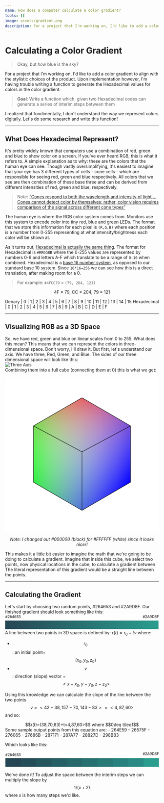 ```yaml
---
name: How does a computer calculate a color gradient?
tools: []
image: assets/gradient.png
description: For a project that I'm working on, I'd like to add a color gradient to align with the stylistic choices of the product.
---
```


<script src="https://cdn.mathjax.org/mathjax/latest/MathJax.js?config=TeX-AMS-MML_HTMLorMML" type="text/javascript"></script>

# Calculating a Color Gradient

> Okay, but *how* blue is the sky?

For a project that I'm working on, I'd like to add a color gradient to align with the stylistic choices of the product. Upon implementation however, I'm having trouble writing a function to generate the Hexadecimal values for colors in the color gradient.

> **Goal**: Write a function which, given two Hexadecimal codes can generate a series of interim steps between them

I realized that fundimentally, I don't understand the way we represent colors digitally. Let's do some research and write this function!

---

## What Does Hexadecimal Represent?

It's pretty widely known that computers use a combination of red, green and blue to show color on a screen. If you've ever heard RGB, this is what it refers to. A simple explanation as to why: these are the colors that the human eye can see. Though vastly oversimplifying, it's easiest to imagine that your eye has 3 different types of cells - cone cells - which are responsible for seeing red, green and blue respectively. All colors that we see are then combination of these base three and can be derived from different intensities of red, green and blue, respectively.

> Note: [“Cones respond to both the wavelength and intensity of light … Cones cannot detect color by themselves; rather, color vision requires comparison of the signal across different cone types”](https://en.wikipedia.org/wiki/Photoreceptor_cell#:~:text=A%20photoreceptor%20cell%20is%20a,that%20can%20stimulate%20biological%20processes)

The human eye is where the RGB color system comes from. Monitors use this system to encode color into tiny red, blue and green LEDs. The format that we store this information for each pixel is `(R,G,B)` where each position is a number from 0-255 representing at what intensity/brightness each color will be shown at.

As it turns out, [Hexadecimal is actually the same thing](https://en.wikipedia.org/wiki/Hexadecimal#:~:text=Hexadecimal%20numerals%20are%20widely%20used,which%20is%20half%20a%20byte). The format for Hexadecimal is `#RRGGBB` where the 0-255 values are represented by numbers 0-9 and letters A-F which translate to be a range of `0-16` when combined. Hexadecimal is a [base 16 number system](https://www.bbc.co.uk/bitesize/guides/zp73wmn/revision/1), as opposed to our standard base 10 system. Since `16*16=256` we can see how this is a direct translation, after making room for a 0.

> For example: `#4FCC79` = `(79, 204, 121)`

<center> 4F = 79, CC = 204, 79 = 121 </center>

Denary	     | 0 | 1 | 2 | 3 | 4 | 5 | 6 | 7 | 8 | 9 | 10 | 11 | 12 | 13 | 14 | 15
Hexadecimal	 | 0 | 1 | 2 | 3 | 4 | 5 | 6 | 7 | 8 | 9 | A  | B  | C  | D  | E  | F

---

## Visualizing RGB as a 3D Space

So, we have red, green and blue on linear scales from 0 to 255. What does this mean? This means that we can represent the colors in three-dimensional space. Don't worry, I'll draw it. But first, let's understand our axis. We have three, Red, Green, and Blue. The sides of our three dimensional space will look like this:
<br>
![Three Axis](../assets/blog/gradient/Axis.png)
<br>
Combining them into a full cube (connecting them at 0) this is what we get:

![Cube](../assets/blog/gradient/Color%20Wheel.png)
<center><i>Note: I changed out #000000 (black) for #FFFFFF (white) since it looks nicer!</i></center>

This makes it a little bit easier to imagine the math that we're going to be doing to calculate a gradient. Imagine that inside this cube, we select two points, now physical locations in the cube, to calculate a gradient between. The literal representation of this gradient would be a straight line between the points.

---

## Calculating the Gradient

Let's start by choosing two random points, #264653 and #2A9D8F. Our finished gradient should look something like this:
<br>
![sample points gradient](../assets/blog/gradient/Gradient-Btw-Sample-Points.png)
<br>
A line between two points in 3D space is defined by: $r(t) = r_0 + tv$ where:
- $$r_0$$: an initial point=$$(x_0, y_0, z_0)$$
- $$v$$: direction (slope) vector = $$<x-x_0, y-y_0, z-z_0>$$

Using this knowledge we can calculate the slope of the line between the two points
$$v=<42-38, 157-70, 143-83>=<4,87,60>$$ and so:
<br>
<center> $$r(t)=(38,70,83)+t<4,87,60>$$ where $$0\leq t\leq1$$ </center>
Some sample output points from this equation are:
- 264E59
- 26575F
- 276065
- 27686B
- 287171
- 287A77
- 28827D
- 298B83
<br>

Which looks like this:

![sample points](../assets/blog/gradient/Calculated-Grad-Btw-Sample-Points.png)

We've done it! To adjust the space between the interim steps we can multiply the slope by $$1/(x+2)$$ where x is how many steps we'd like.